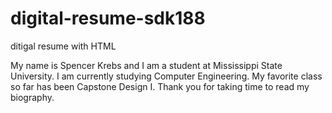 # digital-resume-sdk188
 ditigal resume with HTML

My name is Spencer Krebs and I am a student at Mississippi State University. I am currently studying Computer Engineering.
My favorite class so far has been Capstone Design I. Thank you for taking time to read my biography. 